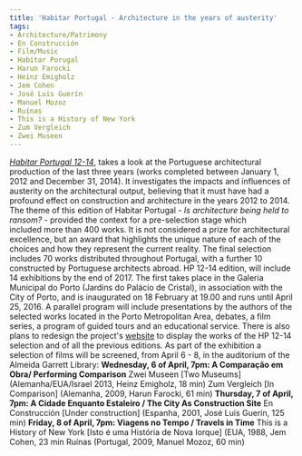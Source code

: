 ```yaml
---
title: 'Habitar Portugal - Architecture in the years of austerity'
tags: 
- Architecture/Patrimony
- En Construcción
- Film/Music
- Habitar Porugal
- Harun Farocki
- Heinz Emigholz
- Jem Cohen
- José Luis Guerín
- Manuel Mozoz
- Ruínas
- This is a History of New York
- Zum Vergleich
- Zwei Museen
---
```


[_Habitar Portugal 12-14_](http://www.habitarportugal.org), takes a look at the Portuguese architectural production of the last three years (works completed between January 1, 2012 and December 31, 2014). It investigates the impacts and influences of austerity on the architectural output, believing that it must have had a profound effect on construction and architecture in the years 2012 to 2014. The theme of this edition of Habitar Portugal - _Is architecture being held to ransom?_ - provided the context for a pre-selection stage which included more than 400 works. It is not considered a prize for architectural excellence, but an award that highlights the unique nature of each of the choices and how they represent the current reality. The final selection includes 70 works distributed throughout Portugal, with a further 10 constructed by Portuguese architects abroad. HP 12-14 edition, will include 14 exhibitions by the end of 2017. The first takes place in the Galeria Municipal do Porto (Jardins do Palácio de Cristal), in association with the City of Porto, and is inaugurated on 18 February at 19.00 and runs until April 25, 2016. A parallel program will include presentations by the authors of the selected works located in the Porto Metropolitan Area, debates, a film series, a program of guided tours and an educational service. There is also plans to redesign the project's [website](http://www.habitarportugal.org,) to display the works of the HP 12-14 selection and of all the previous editions. As part of the exhibition a selection of films will be screened, from April 6 - 8, in the auditorium of the Almeida Garrett Library: **Wednesday, 6 of April, 7pm: A Comparação em Obra/ Performing Comparison** Zwei Museen \[Two Museums\] (Alemanha/EUA/Israel 2013, Heinz Emigholz, 18 min) Zum Vergleich \[In Comparison\] (Alemanha, 2009, Harun Farocki, 61 min) **Thursday, 7 of April, 7pm: A Cidade Enquanto Estaleiro / The City As Construction Site** En Construcción \[Under construction\] (Espanha, 2001, José Luis Guerín, 125 min) **Friday, 8 of April, 7pm: Viagens no Tempo / Travels in Time** This is a History of New York \[Isto é uma História de Nova Iorque\] (EUA, 1988, Jem Cohen, 23 min Ruínas (Portugal, 2009, Manuel Mozoz, 60 min)